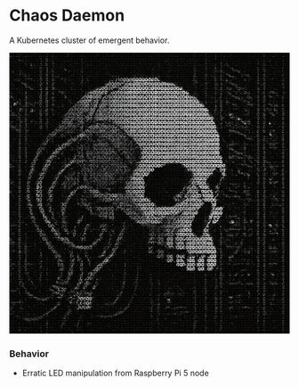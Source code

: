 # Chaos Daemon

A Kubernetes cluster of emergent behavior.

![ASCII-ish art of a sever-skull floating in a data center by chatgpt](./assets/servo_skull_in_a_datacenter.png)

### Behavior

- Erratic LED manipulation from Raspberry Pi 5 node
